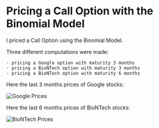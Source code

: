 # Pricing a Call Option with the Binomial Model


I priced a Call Option using the Binomial Model.

Three different computations were made:

    - pricing a Google option with maturity 3 months
    - pricing a BioNTech option with maturity 3 months
    - pricing a BioNTech option with maturity 6 months


Here the last 3 months prices of Google stocks:

![Google Prices](figuers/GOOG.png)

Here the last 6 months prices of BioNTech stocks:

![BioNTech Prices](figuers/BNTX.png)
